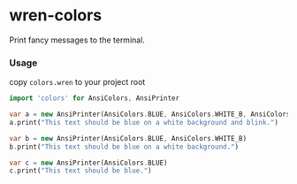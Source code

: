 # wren-colors

Print fancy messages to the terminal.

### Usage

copy `colors.wren` to your project root

```dart
import 'colors' for AnsiColors, AnsiPrinter

var a = new AnsiPrinter(AnsiColors.BLUE, AnsiColors.WHITE_B, AnsiColors.BLINK)
a.print("This text should be blue on a white background and blink.")

var b = new AnsiPrinter(AnsiColors.BLUE, AnsiColors.WHITE_B)
b.print("This text should be blue on a white background.")

var c = new AnsiPrinter(AnsiColors.BLUE)
c.print("This text should be blue.")
```
